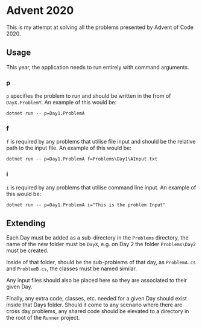 # Advent 2020

This is my attempt at solving all the problems presented by Advent of Code 2020.

## Usage

This year, the application needs to run entirely with command arguments.

### p

`p` specifies the problem to run and should be written in the from of `DayX.ProblemY`. An example of this would be:

```
dotnet run -- p=Day1.ProblemA
```

### f

`f` is required by any problems that utilise file input and should be the relative path to the input file. An example of this would be:

```
dotnet run -- p=Day1.ProblemA f=Problems\Day1\AInput.txt
```

### i
`i` is required by any problems that utilise command line input. An example of this would be:

```
dotnet run -- p=Day1.ProblemA i="This is the problem Input"
```

## Extending

Each Day must be added as a sub-directory in the `Problems` directory, the name of the new folder must be `DayX`, e.g. on Day 2 the folder `Problems\Day2` must be created.

Inside of that folder, should be the sub-problems of that day, as `ProblemA.cs` and `ProblemB.cs`, the classes must be named similar.

Any input files should also be placed here so they are associated to their given Day.

Finally, any extra code, classes, etc. needed for a given Day should exist inside that Days folder. Should it come to any scenario where there are cross day problems, any shared code should be elevated to a directory in the root of the `Runner` project.